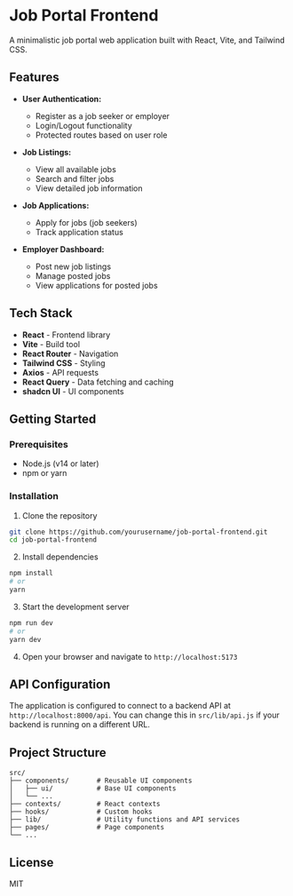 # Job Portal Frontend

A minimalistic job portal web application built with React, Vite, and Tailwind CSS.

## Features

- **User Authentication:**
  - Register as a job seeker or employer
  - Login/Logout functionality
  - Protected routes based on user role

- **Job Listings:**
  - View all available jobs
  - Search and filter jobs
  - View detailed job information

- **Job Applications:**
  - Apply for jobs (job seekers)
  - Track application status

- **Employer Dashboard:**
  - Post new job listings
  - Manage posted jobs
  - View applications for posted jobs

## Tech Stack

- **React** - Frontend library
- **Vite** - Build tool
- **React Router** - Navigation
- **Tailwind CSS** - Styling
- **Axios** - API requests
- **React Query** - Data fetching and caching
- **shadcn UI** - UI components

## Getting Started

### Prerequisites

- Node.js (v14 or later)
- npm or yarn

### Installation

1. Clone the repository
```bash
git clone https://github.com/yourusername/job-portal-frontend.git
cd job-portal-frontend
```

2. Install dependencies
```bash
npm install
# or
yarn
```

3. Start the development server
```bash
npm run dev
# or
yarn dev
```

4. Open your browser and navigate to `http://localhost:5173`

## API Configuration

The application is configured to connect to a backend API at `http://localhost:8000/api`. You can change this in `src/lib/api.js` if your backend is running on a different URL.

## Project Structure

```
src/
├── components/       # Reusable UI components
│   ├── ui/           # Base UI components
│   └── ...
├── contexts/         # React contexts
├── hooks/            # Custom hooks
├── lib/              # Utility functions and API services
├── pages/            # Page components
└── ...
```

## License

MIT
